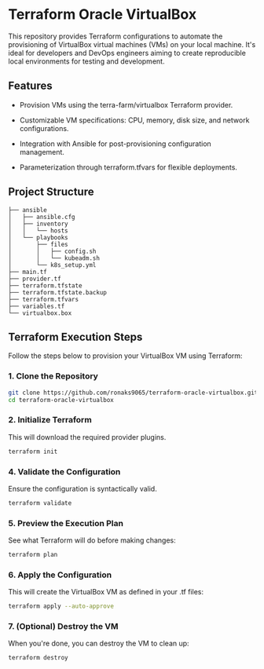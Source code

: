 # Terraform Oracle VirtualBox

This repository provides Terraform configurations to automate the provisioning of VirtualBox virtual machines (VMs) on your local machine. It's ideal for developers and DevOps engineers aiming to create reproducible local environments for testing and development.

## Features

-  Provision VMs using the terra-farm/virtualbox Terraform provider.

- Customizable VM specifications: CPU, memory, disk size, and network configurations.

- Integration with Ansible for post-provisioning configuration management.

- Parameterization through terraform.tfvars for flexible deployments.

## Project Structure

```
├── ansible
│   ├── ansible.cfg
│   ├── inventory
│   │   └── hosts
│   └── playbooks
│       ├── files
│       │   ├── config.sh
│       │   └── kubeadm.sh
│       └── k8s_setup.yml
├── main.tf
├── provider.tf
├── terraform.tfstate
├── terraform.tfstate.backup
├── terraform.tfvars
├── variables.tf
└── virtualbox.box
```

## Terraform Execution Steps

Follow the steps below to provision your VirtualBox VM using Terraform:

### 1. Clone the Repository

```bash
git clone https://github.com/ronaks9065/terraform-oracle-virtualbox.git
cd terraform-oracle-virtualbox
```

### 2. Initialize Terraform

This will download the required provider plugins.

```bash
terraform init
```

### 4. Validate the Configuration

Ensure the configuration is syntactically valid.

```bash
terraform validate
```

### 5. Preview the Execution Plan

See what Terraform will do before making changes:

```bash
terraform plan
```

### 6. Apply the Configuration

This will create the VirtualBox VM as defined in your .tf files:

```bash
terraform apply --auto-approve
```

### 7. (Optional) Destroy the VM

When you're done, you can destroy the VM to clean up:

```bash
terraform destroy
```
